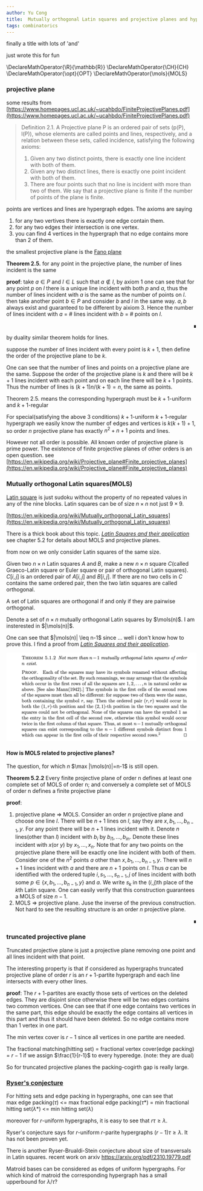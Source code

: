 ```yaml
---
author: Yu Cong
title:  Mutually orthogonal Latin squares and projective planes and hypergraphs and matching and base packing
tags: combinatorics
---
```

finally a title with lots of 'and'

just wrote this for fun


\DeclareMathOperator{\R}{\mathbb{R}}
\DeclareMathOperator{\CH}{CH}
\DeclareMathOperator{\opt}{OPT}
\DeclareMathOperator{\mols}{MOLS}


### projective plane

some results from [https://www.homepages.ucl.ac.uk/~ucahbdo/FiniteProjectivePlanes.pdf](https://www.homepages.ucl.ac.uk/~ucahbdo/FiniteProjectivePlanes.pdf)

> Definition 2.1. A Projective plane P is an ordered pair of sets (p(P), l(P)), whose elements are
> called points and lines, respectively, and a relation between these sets, called incidence,
> satisfying the following axioms:
> 
> 1. Given any two distinct points, there is exactly one line incident with both of them.
> 2. Given any two distinct lines, there is exactly one point incident with both of them.
> 3. There are four points such that no line is incident with more than two of them.
> We say that a projective plane is finite if the number of points of the plane is finite.

points are vertices and lines are hypergraph edges. The axioms are saying

1. for any two vertives there is exactly one edge contain them.
2. for any two edges their intersection is one vertex.
3. you can find 4 vertices in the hypergraph that no edge contains more than 2 of them.


the smallest projective plane is the [Fano plane](https://en.wikipedia.org/wiki/Fano_plane)

<!-- ![a larger example from math SE](https://i.stack.imgur.com/uoNl7.jpg) -->
<!-- *a larger example from [math se](https://math.stackexchange.com/questions/2262517/projective-plane-of-uniformity-4)* -->

**Theorem 2.5.** for any point in the projective plane, the number of lines incident is the same

**proof**: take $a\in P$ and $l\in L$ such that $a\not\in l$, by axiom 1 one can see that for any point $p$ on $l$ there is a unique line incident with both $p$ and $a$, thus the number of lines incident with $a$ is the same as the number of points on $l$. then take another point $b\in P$ and consider $b$ and $l$ in the same way. $a,b$ always exist and guaranteed to be different by aixiom 3. Hence the number of lines incident with $a$ = # lines incident with $b$ = # points on $l$.
<div dir="rtl">&#8718;</div>


by duality similar theorem holds for lines.

suppose the number of lines incident with every point is $k+1$, then define the order of the projective plane to be $k$.

One can see that the number of lines and points on a projective plane are the same. Suppose the order of the projective plane is $k$ and there will be $k+1$ lines incident with each point and on each line there will be $k+1$ points. Thus the number of lines is $(k+1)n/(k+1)=n$, the same as points.


Theorem 2.5. means the corresponding hypergraph must be $k+1$-uniform and $k+1$-regular

For special(satisfying the above 3 conditions) $k+1$-uniform $k+1$-regular hypergraph we easily know the number of edges and vertices is $k(k+1)+1$, so order $n$ projective plane has exactly $n^2+n+1$ points and lines.

However not all order is possible. All known order of projective plane is prime power. The existence of finite projective planes of other orders is an open question. see [https://en.wikipedia.org/wiki/Projective_plane#Finite_projective_planes](https://en.wikipedia.org/wiki/Projective_plane#Finite_projective_planes)


### Mutually orthogonal Latin squares(MOLS)

[Latin square](https://en.wikipedia.org/wiki/Latin_square) is just sudoku without the property of no repeated values in any of the nine blocks. Latin squares can be of size $n\times n$ not just $9\times 9$.

[https://en.wikipedia.org/wiki/Mutually_orthogonal_Latin_squares](https://en.wikipedia.org/wiki/Mutually_orthogonal_Latin_squares)

There is a thick book about this topic. [*Latin Squares and their application*](http://ndl.ethernet.edu.et/bitstream/123456789/77164/1/2.pdf) see chapter 5.2 for details about MOLS and projective planes.

from now on we only consider Latin squares of the same size.

Given two $n\times n$ Latin squares $A$ and $B$, make a new $n\times n$ square $C$(called Graeco-Latin square or Euler square or pair of orthogonal Latin squares). $C[i,j]$ is an ordered pair of $A[i,j]$ and $B[i,j]$. If there are no two cells in $C$ contains the same ordered pair, then the two latin squares are called orthogonal.

A set of Latin squares are orthogonal if and only if they are pairwise orthogonal.

Denote a set of $n\times n$ mutually orthogonal Latin squares by $\mols(n)$. I am insterested in $|\mols(n)|$.

One can see that $|\mols(n)| \leq n-1$ since ... well i don't know how to prove this. I find a proof from [*Latin Squares and their application*](http://ndl.ethernet.edu.et/bitstream/123456789/77164/1/2.pdf).

![*Latin Squares and their application* page 161](/images/MOLS/theorem512.png)


#### How is MOLS related to projective planes?

The question, for which $n$ $\max |\mols(n)|=n-1$ is still open.

**Theorem 5.2.2** Every finite projective plane of order n defines at least one complete set of MOLS of order n; and conversely a complete set of MOLS of order n defines a finite projective plane

**proof**:

1. projective plane => MOLS. Consider an order $n$ projective plane and choose one line $l$. There will be $n+1$ lines on $l$, say they are $x,b_1,...,b_{n-1},y$. For any point there will be $n+1$ lines incident with it. Denote $n$ lines(other than $l$) incident with $b_i$ by $b_{i1},...,b_{in}$. Denote these lines incident with $x$(or $y$) by $x_1,...,x_n$. Note that for any two points on the projective plane there will be exactly one line incident with both of them. Consider one of the $n^2$ points $a$ other than $x,b_1,...,b_{n-1},y$. There will $n+1$ lines incident with $a$ and there are $n+1$ points on $l$. Thus $a$ can be identified with the ordered tuple $i,s_1,...,s_{n-1},j$ of lines incident with both some $p\in \{x,b_1,...,b_{n-1},y\}$ and $a$. We write $s_k$ in the $(i,j)$th place of the $k$th Latin square. One can easily verify that this construction guarantees a MOLS of size $n-1$.
2. MOLS => projective plane. Juse the inverse of the previous construction. Not hard to see the resulting structure is an order $n$ projective plane.

<div dir="rtl">&#8718;</div>

### truncated projective plane

Truncated projective plane is just a projective plane removing one point and all lines incident with that point.

The interesting property is that if considered as hypergraphs truncated projective plane of order $r$ is an $r+1$-partite hypergraph and each line intersects with every other lines.

**proof**: The $r+1$-partites are exactly those sets of vertices on the deleted edges. They are disjoint since otherwise there will be two edges contains two common vertices. One can see that if one edge contains two vertices in the same part, this edge should be exactly the edge contains all vertices in this part and thus it should have been deleted. So no edge contains more than 1 vertex in one part.

The min vertex cover is $r-1$ since all vertices in one partite are needed.

The fractional matching(hitting set) = fractional vertex cover(edge packing) = $r-1$ if we assign $\frac{1}{r-1}$ to every hyperedge. (note: they are dual)

So for truncated projective planes the packing-cogirth gap is really large.

### [Ryser's conjecture](https://en.wikipedia.org/wiki/Ryser%27s_conjecture)

For hitting sets and edge packing in hypergraphs, one can see that <br>
max edge packing($\tau$) <= max fractional edge packing($\tau*$) = min fractional hitting set($\lambda*$) <= min hitting set($\lambda$)

moreover for $r$-uniform hypergraphs, it is easy to see that $r\tau\geq \lambda$.

Ryser's conjecture says for $r$-uniform $r$-parite hypergraphs $(r-1)\tau \geq \lambda$. It has not been proven yet.

There is another Ryser-Brualdi-Stein conjecture about size of transversals in Latin squares. recent work on arxiv <https://arxiv.org/pdf/2310.19779.pdf>

Matroid bases can be considered as edges of uniform hypergraphs.
For which kind of matroid the corresponding hypergraph has a small upperbound for $\lambda/\tau$?
